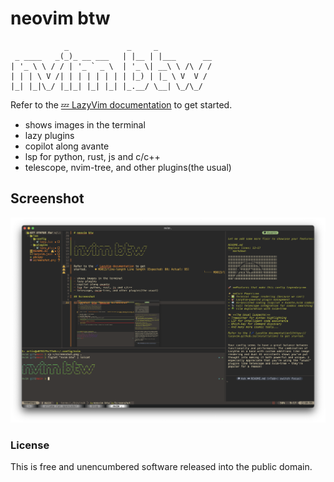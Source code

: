 # neovim btw

```code
            _             _     _
 _ ____   _(_)_ __ ___   | |__ | |___      __
| '_ \ \ / / | '_ ` _ \  | '_ \| __\ \ /\ / /
| | | \ V /| | | | | | | | |_) | |_ \ V  V /
|_| |_|\_/ |_|_| |_| |_| |_.__/ \__| \_/\_/

```

Refer to the [💤 LazyVim documentation](https://lazyvim.github.io/installation) to get started.

- shows images in the terminal
- lazy plugins
- copilot along avante
- lsp for python, rust, js and c/c++
- telescope, nvim-tree, and other plugins(the usual)

## Screenshot

![screenshot btw](screenshot.png "Neovim Screenshot")

### License

This is free and unencumbered software released into the public domain.
